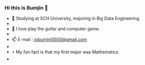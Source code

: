 ### Hi this is Bumjin 👋

- 🌱 Studying at SCH University, majoring in Big Data Engineering.
- 
- 💬 I love play the guitar and computer game.
- 
- 📫 E-mail : jobumjin5500@gmail.com
- 
- ⚡ My fun fact is that my first major was Mathematics.
- 

<!--
**jobumjin/jobumjin** is a ✨ _special_ ✨ repository because its `README.md` (this file) appears on your GitHub profile.

Here are some ideas to get you started:

- 🔭 I’m currently working on ...
- 🌱 I’m currently learning ...
- 👯 I’m looking to collaborate on ...
- 🤔 I’m looking for help with ...
- 💬 Ask me about ...
- 📫 How to reach me: ...
- 😄 Pronouns: ...
- ⚡ Fun fact: ...
-->

